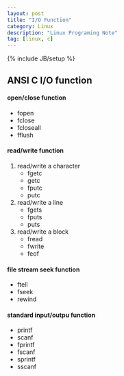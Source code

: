 ```yaml
---
layout: post
title: "I/O Function"
category: Linux
description: "Linux Programing Note"
tag: [linux, c]
---
```

{% include JB/setup %}
## ANSI C I/O function

#### open/close function
* fopen         
* fclose        
* fcloseall     
* fflush        

#### read/write function
1. read/write a character
    * fgetc
    * getc
    * fputc
    * putc
2. read/write a line
    * fgets
    * fputs
    * puts
3. read/write a block
    * fread
    * fwrite
    * feof

#### file stream seek function
* ftell
* fseek
* rewind

#### standard input/outpu function
* printf
* scanf
* fprintf
* fscanf
* sprintf
* sscanf

